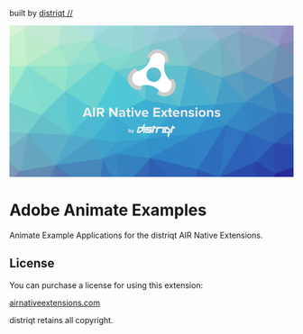 built by [distriqt //](https://airnativeextensions.com) 

![](images/hero.png)



# Adobe Animate Examples

Animate Example Applications for the distriqt AIR Native Extensions.







## License

You can purchase a license for using this extension:

[airnativeextensions.com](https://airnativeextensions.com/)

distriqt retains all copyright.




